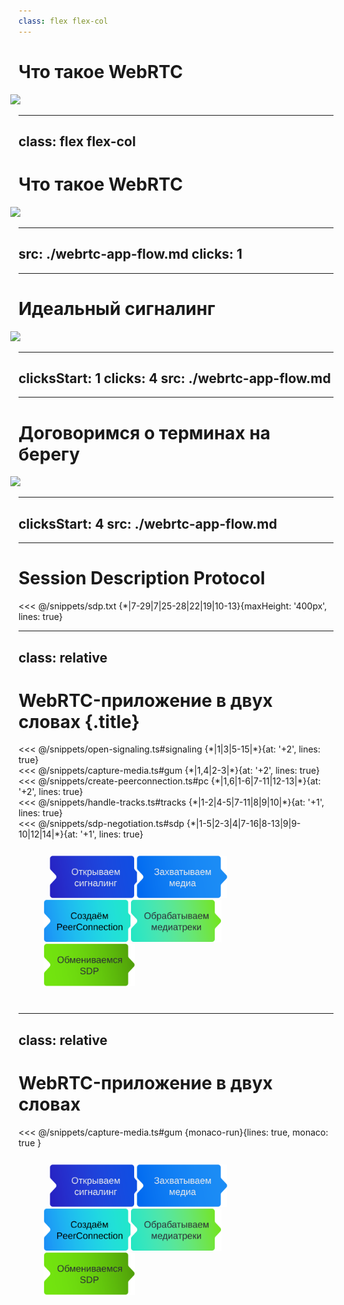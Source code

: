 ```yaml
---
class: flex flex-col
---
```


# Что такое WebRTC

<Image src="/assets/protocol-stack.png" />

---
class: flex flex-col
---

# Что такое WebRTC

<Image src="/assets/topologies.png" />

---
src: ./webrtc-app-flow.md
clicks: 1
---

---

# Идеальный сигналинг

<Image src="/assets/sdp-message.png" />

---
clicksStart: 1
clicks: 4
src: ./webrtc-app-flow.md
---

---

# Договоримся о терминах на берегу

<Image src="/assets/local-vs-remote.png" />

---
clicksStart: 4
src: ./webrtc-app-flow.md
---

---

# Session Description Protocol

<div> 

<<< @/snippets/sdp.txt {*|7-29|7|25-28|22|19|10-13}{maxHeight: '400px', lines: true}

</div>

---
class: relative
---

# WebRTC-приложение в двух словах {.title}


<div class="code-block" v-click="[1, 6]">
<<< @/snippets/open-signaling.ts#signaling {*|1|3|5-15|*}{at: '+2', lines: true}
</div>
<div class="code-block" v-click="[6, 10]">
<<< @/snippets/capture-media.ts#gum {*|1,4|2-3|*}{at: '+2', lines: true}
</div>
<div class="code-block" v-click="[10, 15]">
<<< @/snippets/create-peerconnection.ts#pc {*|1,6|1-6|7-11|12-13|*}{at: '+2', lines: true}
</div>
<div class="code-block" v-click="[15, 23]">
<<< @/snippets/handle-tracks.ts#tracks {*|1-2|4-5|7-11|8|9|10|*}{at: '+1', lines: true}
</div>
<div class="code-block" v-click="[23, 34]">
<<< @/snippets/sdp-negotiation.ts#sdp {*|1-5|2-3|4|7-16|8-13|9|9-10|12|14|*}{at: '+1', lines: true}
</div>

<div class="webrtc-flow ">
  <img v-click="[1, 6]" class="step" src="/assets/open-signaling.svg" alt="Открываем сигналинг">
  <img v-click="[6, 10]" class="step" src="/assets/capture-media.svg" alt="Захватываем медиа">
  <img v-click="[10, 15]" class="step" src="/assets/create-peerconnection.svg" alt="Создаём PeerConnection">
  <img v-click="[15, 23]" class="step" src="/assets/handle-mediatracks.svg" alt="Обрабатываем медиатреки">
  <img v-click="[23, 34]" class="step" src="/assets/exchange-sdp.svg" alt="Обмениваемся SDP">
</div>

<style>
  .title {
    @apply mb-2;
  }
  .webrtc-flow {
    scale: 0.8;
    @apply flex items-center absolute bottom-8 overflow-hidden;
  }
  .step {
    max-height: 85px;
    transition: opacity 200ms;
    @apply object-contain;
  }
  img:not(:first-child) {
    margin-left: -13px;
  }
  .step:nth-child(2n) {
    margin-left: -12px;
  }
  .slidev-vclick-hidden.code-block {
    display: none;
  }
  .slidev-vclick-target.step {
    opacity: 1 !important;
  }
  .slidev-vclick-hidden.step {
    opacity: 0.5 !important;
  }
</style>

<!--
[click:1] Давайте посмотрим, как эти этапы выглядят с точки зрения кода
[click:2] Устанавливаем соединение с сигналингом
[click:6] Дальше мы захватываем видео и аудио пользователя.
[click:7] Для этого вызываем функцию getUserMedia
[click:8] В аргументах мы указываем наши пожелания: получить видео и аудио
[click:9] В
[click:10] Далее создаём PeerConnection. Этот объект представляет собой WebRTC-соединение.  
[click:11] При создании мы указываем ICE-сервера. Это, по сути, адреса

OLD
Для начала, нам нужно установиться сигналинг-соединение. Зачастую, это вебсокет-соединение, которое необходимо для передачи информации о медиасессии, так и передачи метаинформации: кто ручку поднял, кто микрофон замьютил. Хотя сигналинг и не нужен с точки зрения WebRTC как протокола, в действительности мало какое приложение обходиться без него.

Теперь непосредственно создадим плацдарм для нашего WebRTC-соединения - для этого нужно инстанциировать RTCPeerConnection. Тот факт, что мы создали объект ещё не означает, что мы установили соединение, как в случае с вебсокетом

При создании мы указываем STUN-сервера - это, по сути, сервера как 2ip.ru, которые просто ваш внешний IP-адреса

Нужен слайд с агендой

TODO
- Поправить очередность кликов
- Заменить "Обрабатываем медиатреки -> "Отображаем медиатреки"
- Добавить картинки про ICE-кандидатов
- Добавить описание про srcObject
-
-->

---
class: relative
---
 
# WebRTC-приложение в двух словах

<div class="code-block" v-click="2">
<<< @/snippets/capture-media.ts#gum {monaco-run}{lines: true, monaco: true }
</div>

<div class="webrtc-flow flex items-center h-auto absolute bottom-8">
  <img v-click.hide="1" class="step" src="/assets/open-signaling.svg" alt="Открываем сигналинг">
  <img class="step" src="/assets/capture-media.svg" alt="Захватываем медиа">
  <img v-click.hide="1" class="step" src="/assets/create-peerconnection.svg" alt="Создаём PeerConnection">
  <img v-click.hide="1" class="step" src="/assets/handle-mediatracks.svg" alt="Обрабатываем медиатреки">
  <img v-click.hide="1" class="step" src="/assets/exchange-sdp.svg" alt="Обмениваемся SDP">
</div>

<style>
  h3 {
    @apply mb-2;
  }
  .step {
    max-height: 85px;
    transition: opacity 200ms;
  }
  img:not(:first-child) {
    margin-left: -13px;
  }
  .step:nth-child(2n) {
    margin-left: -12px;
  }
  .slidev-vclick-hidden.code-block {
    display: none;
  }
</style>
